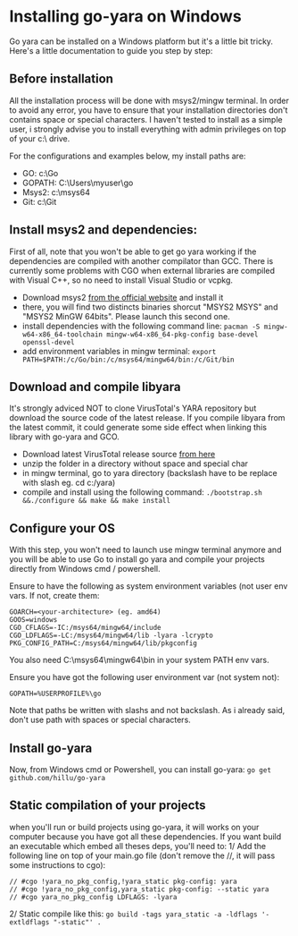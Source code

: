 
# Installing go-yara on Windows

Go yara can be installed on a Windows platform but it's a little bit tricky. Here's a little documentation to guide you step by step: 

## Before installation

All the installation process will be done with msys2/mingw terminal. In order to avoid any error, you have to ensure that your installation directories don't contains space or special characters. I haven't tested to install as a simple user, i strongly advise you to install everything with admin privileges on top of your c:\ drive.

For the configurations and examples below, my install paths are:

* GO: c:\Go
* GOPATH: C:\Users\myuser\go
* Msys2: c:\msys64
* Git: c:\Git 

## Install msys2 and dependencies:

First of all, note that you won't be able to get go yara working if the dependencies are compiled with another compilator than GCC. There is currently some problems with CGO when external libraries are compiled with Visual C++, so no need to install Visual Studio or vcpkg.

* Download msys2 [from the official website](https://www.msys2.org/) and install it
* there, you will find two distincts binaries shorcut "MSYS2 MSYS" and "MSYS2 MinGW 64bits". Please launch this second one.
* install dependencies with the following command line: `pacman -S mingw-w64-x86_64-toolchain mingw-w64-x86_64-pkg-config base-devel openssl-devel`
* add environment variables in mingw terminal: `export PATH=$PATH:/c/Go/bin:/c/msys64/mingw64/bin:/c/Git/bin`

## Download and compile libyara

It's strongly adviced NOT to clone VirusTotal's YARA repository but download the source code of the latest release. If you compile libyara from the latest commit, it could generate some side effect when linking this library with go-yara and GCO.

* Download latest VirusTotal release source [from here](https://github.com/VirusTotal/yara/releases)
* unzip the folder in a directory without space and special char
* in mingw terminal, go to yara directory (backslash have to be replace with slash eg. cd c:/yara)
* compile and install using the following command: `./bootstrap.sh &&./configure && make && make install`  

## Configure your OS

With this step, you won't need to launch use mingw terminal anymore and you will be able to use Go to install go yara and compile your projects directly from Windows cmd / powershell.

Ensure to have the following as system environment variables (not user env vars. If not, create them:
```
GOARCH=<your-architecture> (eg. amd64)
GOOS=windows
CGO_CFLAGS=-IC:/msys64/mingw64/include
CGO_LDFLAGS=-LC:/msys64/mingw64/lib -lyara -lcrypto
PKG_CONFIG_PATH=C:/msys64/mingw64/lib/pkgconfig
```
You also need C:\msys64\mingw64\bin in your system PATH env vars.

Ensure you have got the following user environment var (not system not):

    GOPATH=%USERPROFILE%\go

Note that paths be written with slashs and not backslash. As i already said, don't use path with spaces or special characters.

## Install go-yara
Now, from Windows cmd or Powershell, you can install go-yara: `go get github.com/hillu/go-yara`

## Static compilation of your projects 
when you'll run or build projects using go-yara, it will works on your computer because you have got all these dependencies. If you want build an executable which embed all theses deps, you'll need to:
1/ Add the following line on top of your main.go file (don't remove the //, it will pass some instructions to cgo):
```
// #cgo !yara_no_pkg_config,!yara_static pkg-config: yara
// #cgo !yara_no_pkg_config,yara_static pkg-config: --static yara
// #cgo yara_no_pkg_config LDFLAGS: -lyara
```
2/ Static compile like this: `go build -tags yara_static -a -ldflags '-extldflags "-static"' .` 
